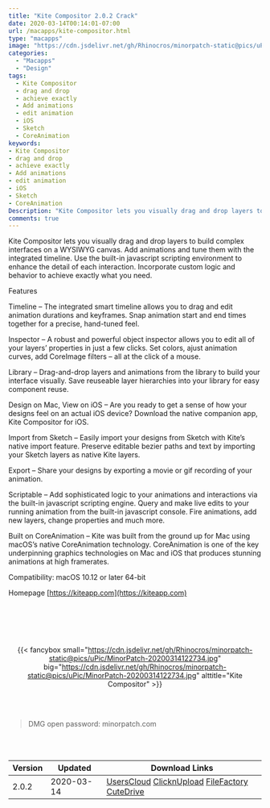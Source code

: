 ```yaml
---
title: "Kite Compositor 2.0.2 Crack"
date: 2020-03-14T00:14:01-07:00
url: /macapps/kite-compositor.html
type: "macapps"
image: "https://cdn.jsdelivr.net/gh/Rhinocros/minorpatch-static@pics/uPic/rmNirB.png"
categories:
  - "Macapps"
  - "Design"
tags:
  - Kite Compositor
  - drag and drop
  - achieve exactly
  - Add animations
  - edit animation
  - iOS
  - Sketch
  - CoreAnimation
keywords:
- Kite Compositor
- drag and drop
- achieve exactly
- Add animations
- edit animation
- iOS
- Sketch
- CoreAnimation
Description: "Kite Compositor lets you visually drag and drop layers to build complex interfaces on a WYSIWYG canvas. Add animations and tune them with the integrated timeline"
comments: true
---
```


Kite Compositor lets you visually drag and drop layers to build complex interfaces on a WYSIWYG canvas. Add animations and tune them with the integrated timeline. Use the built-in jаvascript scripting environment to enhance the detail of each interaction. Incorporate custom logic and behavior to achieve exactly what you need.

Features

Timeline – The integrated smart timeline allows you to drag and edit animation durations and keyframes. Snap animation start and end times
together for a precise, hand-tuned feel.

Inspector – A robust and powerful object inspector allows you to edit all of your layers’ properties in just a few clicks. Set colors,
ajust animation curves, add CoreImage filters – all at the click of a mouse.

Library – Drag-and-drop layers and animations from the library to build your interface visually. Save reuseable layer hierarchies into
your library for easy component reuse.

Design on Mac, View on iOS – Are you ready to get a sense of how your designs feel on an actual iOS device? Download the native companion
app, Kite Compositor for iOS.

Import from Sketch – Easily import your designs from Sketch with Kite’s native import feature. Preserve editable bezier paths and text by
importing your Sketch layers as native Kite layers.

Export – Share your designs by exporting a movie or gif recording of your animation.

Scriptable – Add sophisticated logic to your animations and interactions via the built-in jаvascript scripting engine. Query and make live
edits to your running animation from the built-in jаvascript console. Fire animations, add new layers, change properties and much more.

Built on CoreAnimation – Kite was built from the ground up for Mac using macOS’s native CoreAnimation technology. CoreAnimation is one of
the key underpinning graphics technologies on Mac and iOS that produces stunning animations at high framerates.

Compatibility: macOS 10.12 or later 64-bit

Homepage [https://kiteapp.com](https://kiteapp.com)

<br/>
<br/>
<script async src="https://pagead2.googlesyndication.com/pagead/js/adsbygoogle.js"></script>
<ins class="adsbygoogle"
     style="display:block; text-align:center;"
     data-ad-layout="in-article"
     data-ad-format="fluid"
     data-ad-client="ca-pub-8746275014476192"
     data-ad-slot="5144997159"></ins>
<script>
     (adsbygoogle = window.adsbygoogle || []).push({});
</script>
<br/>
<br/>


<center>

{{< fancybox small="https://cdn.jsdelivr.net/gh/Rhinocros/minorpatch-static@pics/uPic/MinorPatch-20200314122734.jpg" big="https://cdn.jsdelivr.net/gh/Rhinocros/minorpatch-static@pics/uPic/MinorPatch-20200314122734.jpg" alttitle="Kite Compositor" >}}

</center>

<br/>
<br/>


> DMG open password: minorpatch.com

<br/>

<br/>
<div id="history_version" class="history_version">

| Version | Updated | Download Links |
| ---- | ---- | ---- |
| 2.0.2 | 2020-03-14 | [UsersCloud](https://ouo.io/09Ss9)   [ClicknUpload](https://ouo.io/xRcbnM)   [FileFactory](https://ouo.io/mAx0kQ)   [CuteDrive](https://ouo.io/a0Rvp0) |

</div>
